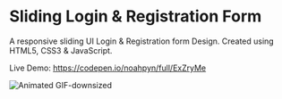 # Sliding Login & Registration Form

A responsive sliding UI Login & Registration form Design. Created using HTML5, CSS3 & JavaScript.

Live Demo: https://codepen.io/noahpyn/full/ExZryMe

![Animated GIF-downsized](https://user-images.githubusercontent.com/75100642/115969012-ab8ca080-a532-11eb-97b9-6eec93633dcf.gif)

